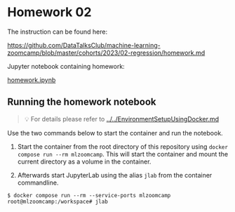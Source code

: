 # Homework 02

The instruction can be found here: 

https://github.com/DataTalksClub/machine-learning-zoomcamp/blob/master/cohorts/2023/02-regression/homework.md

Jupyter notebook containing homework:

[homework.ipynb](homework.ipynb)


## Running the homework notebook

> 💡 For details please refer to [../../EnvironmentSetupUsingDocker.md](../../EnvironmentSetupUsingDocker.md)


Use the two commands below to start the container and run the notebook.

1. Start the container from the root directory of this repository using `docker compose run --rm mlzoomcamp`. This will start the container and mount the current directory as a volume in the container. 

1. Afterwards start JupyterLab using the alias `jlab` from the container commandline.

```text
$ docker compose run --rm --service-ports mlzoomcamp 
root@mlzoomcamp:/workspace# jlab
```